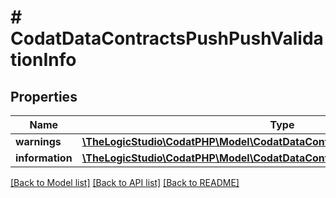 # # CodatDataContractsPushPushValidationInfo

## Properties

Name | Type | Description | Notes
------------ | ------------- | ------------- | -------------
**warnings** | [**\TheLogicStudio\CodatPHP\Model\CodatDataContractsPushPushFieldValidation[]**](CodatDataContractsPushPushFieldValidation.md) |  | [optional]
**information** | [**\TheLogicStudio\CodatPHP\Model\CodatDataContractsPushPushFieldValidation[]**](CodatDataContractsPushPushFieldValidation.md) |  | [optional]

[[Back to Model list]](../../README.md#models) [[Back to API list]](../../README.md#endpoints) [[Back to README]](../../README.md)
